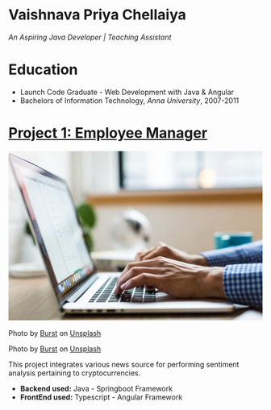 
# Vaishnava Priya Chellaiya
*An Aspiring Java Developer | Teaching Assistant*

# Education
* Launch Code Graduate - Web Development with Java & Angular
* Bachelors of Information Technology, *Anna University*, 2007-2011

# [Project 1: Employee Manager](http://youtube.com/dataprofessor)
![alt text](burst-kUqqaRjJuw0-unsplash.jpg)

Photo by <a href="https://unsplash.com/@burst?utm_source=unsplash&utm_medium=referral&utm_content=creditCopyText">Burst</a> on <a href="https://unsplash.com/s/photos/typing?utm_source=unsplash&utm_medium=referral&utm_content=creditCopyText">Unsplash</a>
  

Photo by <a href="https://unsplash.com/@burst?utm_source=unsplash&utm_medium=referral&utm_content=creditCopyText">Burst</a> on <a href="https://unsplash.com/s/photos/typing?utm_source=unsplash&utm_medium=referral&utm_content=creditCopyText">Unsplash</a>
  

This project integrates various news source for performing sentiment analysis pertaining to cryptocurrencies.
* **Backend used:** Java - Springboot Framework
* **FrontEnd used:** Typescript - Angular Framework

